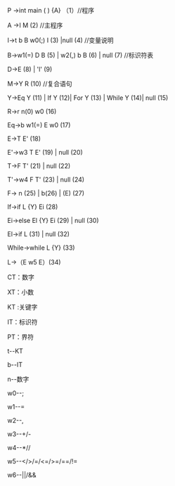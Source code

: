 P →int main ( ) {A}  （1）//程序

A →I M (2) //主程序

I→t b B w0(;) I (3) |null (4) //变量说明

B&rarr;w1(=) D B (5) | w2(,) b B  (6) | null (7)  //标识符表

D&rarr;E (8) | 'l' (9)

M&rarr;Y R (10)  //复合语句

Y&rarr;Eq Y (11) | If Y (12)| For Y (13) | While Y (14)| null (15)

R&rarr;r n(0) w0 (16)

Eq&rarr;b w1(=) E w0 (17)

E&rarr;T E' (18)

E'&rarr;w3 T E' (19) | null (20)

T&rarr;F T' (21) | null (22)

T'&rarr;w4 F T' (23) | null (24)

F&rarr; n (25) | b(26) | (E) (27)

If&rarr;if L {Y} Ei (28)

Ei->else El {Y} Ei (29) | null (30)

El->if L (31) | null (32)

While&rarr;while L {Y} (33)

L&rarr;（E w5 E）(34)



CT：数字

XT：小数

KT :关键字

IT：标识符

PT：界符



t--KT

b--IT

n--数字

w0--;

w1--=

w2--,

w3--+/-

w4--*//

w5--</>/=/<=/>=/==/!=

w6--||/&&